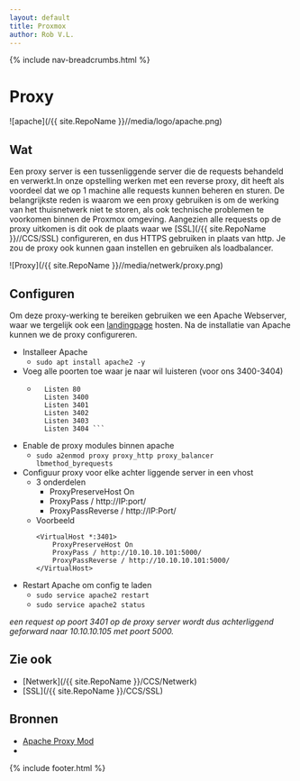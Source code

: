 ```yaml
---
layout: default
title: Proxmox
author: Rob V.L.
---
```


{% include nav-breadcrumbs.html %}



# Proxy

![apache](/{{ site.RepoName }}//media/logo/apache.png)

## Wat
Een proxy server is een tussenliggende server die de requests behandeld en verwerkt.In onze opstelling werken met een reverse proxy, dit heeft als voordeel dat we op 1 machine alle requests kunnen beheren en sturen. De belangrijkste reden is waarom we een proxy gebruiken is om de werking van het thuisnetwerk niet te storen, als ook technische problemen te voorkomen binnen de Proxmox omgeving. Aangezien alle requests op de proxy uitkomen is dit ook de plaats waar we [SSL](/{{ site.RepoName }}//CCS/SSL) configureren, en dus HTTPS gebruiken in plaats van http. Je zou de proxy ook kunnen gaan instellen en gebruiken als loadbalancer. 

![Proxy](/{{ site.RepoName }}//media/netwerk/proxy.png)

## Configuren
Om deze proxy-werking te bereiken gebruiken we een Apache Webserver, waar we tergelijk ook een [landingpage](https://rob-vl.synology.me:3400/) hosten. Na de installatie van Apache kunnen we de proxy configureren.
* Installeer Apache
    * ```sudo apt install apache2 -y```
* Voeg alle poorten toe waar je naar wil luisteren (voor ons 3400-3404)
    * ```sudo nano /etc/apache2/ports.conf
        Listen 80
        Listen 3400
        Listen 3401
        Listen 3402
        Listen 3403
        Listen 3404 ```

* Enable de proxy modules binnen apache 
    * ```sudo a2enmod proxy proxy_http proxy_balancer lbmethod_byrequests```
* Configuur proxy voor elke achter liggende server in een vhost
    * 3 onderdelen
        * ProxyPreserveHost On
        * ProxyPass / http://IP:port/
        * ProxyPassReverse / http://IP:Port/
    * Voorbeeld
        ```
        <VirtualHost *:3401>
            ProxyPreserveHost On
            ProxyPass / http://10.10.10.101:5000/
            ProxyPassReverse / http://10.10.10.101:5000/
        </VirtualHost>
        ```
* Restart Apache om config te laden
    * ```sudo service apache2 restart```
    * ```sudo service apache2 status```

_een request op poort 3401 op de proxy server wordt dus achterliggend geforward naar 10.10.10.105 met poort 5000._

## Zie ook
* [Netwerk](/{{ site.RepoName }}/CCS/Netwerk)
* [SSL](/{{ site.RepoName }}/CCS/SSL)

## Bronnen 
* [Apache Proxy Mod](https://httpd.apache.org/docs/2.4/mod/mod_proxy.html)
* []()

{% include footer.html %}
